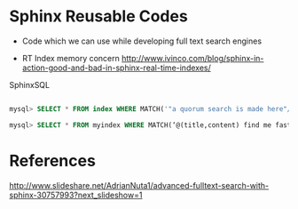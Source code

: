 

Sphinx Reusable Codes
=====================

 - Code which we can use while developing full text search engines

 - RT Index memory concern http://www.ivinco.com/blog/sphinx-in-action-good-and-bad-in-sphinx-real-time-indexes/
	

SphinxSQL
```sql

mysql> SELECT * FROM index WHERE MATCH('"a quorum search is made here"/4') ORDER BY WEIGHT() DESC, id ASC OPTION ranker = expr( 'sum( exact_hit+10*(min_hit_pos==1)+lcs*(0.1*my_attr) )*1000 + bm25' );

mysql> SELECT * FROM myindex WHERE MATCH(‘@(title,content) find me fast’);

```


References
========
http://www.slideshare.net/AdrianNuta1/advanced-fulltext-search-with-sphinx-30757993?next_slideshow=1
